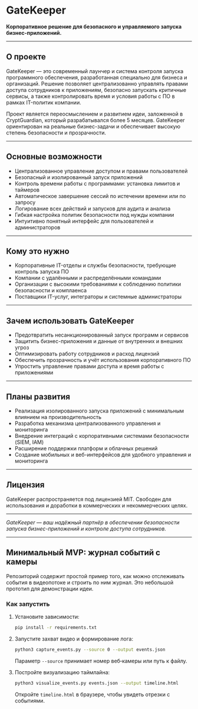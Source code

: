 # GateKeeper

**Корпоративное решение для безопасного и управляемого запуска бизнес-приложений.**

---

## О проекте

GateKeeper — это современный лаунчер и система контроля запуска программного обеспечения, разработанная специально для бизнеса и организаций. Решение позволяет централизованно управлять правами доступа сотрудников к приложениям, безопасно запускать критичные сервисы, а также контролировать время и условия работы с ПО в рамках IT-политик компании.

Проект является переосмыслением и развитием идеи, заложенной в CryptGuardian, который разрабатывался более 5 месяцев. GateKeeper ориентирован на реальные бизнес-задачи и обеспечивает высокую степень безопасности и прозрачности.

---

## Основные возможности

- Централизованное управление доступом и правами пользователей  
- Безопасный и изолированный запуск приложений  
- Контроль времени работы с программами: установка лимитов и таймеров  
- Автоматическое завершение сессий по истечении времени или по запросу  
- Логирование всех действий и запусков для аудита и анализа  
- Гибкая настройка политик безопасности под нужды компании  
- Интуитивно понятный интерфейс для пользователей и администраторов  

---

## Кому это нужно

- Корпоративные IT-отделы и службы безопасности, требующие контроль запуска ПО  
- Компании с удалёнными и распределёнными командами  
- Организации с высокими требованиями к соблюдению политики безопасности и комплаенса  
- Поставщики IT-услуг, интеграторы и системные администраторы  

---

## Зачем использовать GateKeeper

- Предотвратить несанкционированный запуск программ и сервисов  
- Защитить бизнес-приложения и данные от внутренних и внешних угроз  
- Оптимизировать работу сотрудников и расход лицензий  
- Обеспечить прозрачность и учёт использования корпоративного ПО  
- Упростить управление правами доступа и время работы с приложениями  

---

## Планы развития

- Реализация изолированного запуска приложений с минимальным влиянием на производительность  
- Разработка механизма централизованного управления и мониторинга  
- Внедрение интеграций с корпоративными системами безопасности (SIEM, IAM)  
- Расширение поддержки платформ и облачных решений  
- Создание мобильных и веб-интерфейсов для удобного управления и мониторинга  

---

## Лицензия

GateKeeper распространяется под лицензией MIT. Свободен для использования и доработки в коммерческих и некоммерческих целях.

---

*GateKeeper — ваш надёжный партнёр в обеспечении безопасности запуска бизнес-приложений и контроле доступа сотрудников.*

---

## Минимальный MVP: журнал событий с камеры

Репозиторий содержит простой пример того, как можно отслеживать события в видеопотоке
и строить по ним журнал. Это небольшой прототип для демонстрации идеи.

### Как запустить

1. Установите зависимости:

   ```bash
   pip install -r requirements.txt
   ```

2. Запустите захват видео и формирование лога:

   ```bash
   python3 capture_events.py --source 0 --output events.json
   ```

   Параметр `--source` принимает номер веб‑камеры или путь к файлу.

3. Постройте визуализацию таймлайна:

   ```bash
   python3 visualize_events.py events.json --output timeline.html
   ```

   Откройте `timeline.html` в браузере, чтобы увидеть отрезки с событиями.

